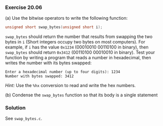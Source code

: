 ### Exercise 20.06

(a) Use the bitwise operators to write the following function:

```c
unsigned short swap_bytes(unsigned short i);
```

`swap_bytes` should return the number that results from swapping the two bytes
in `i` (Short integers occupy two bytes on most computers). For example, if `i`
has the value `0x1234` (00010010 00110100 in binary), then `swap_bytes` should
return `0x3412` (00110100 00010010 in binary). Test your function by writing a
program that reads a number in hexadecimal, then writes the number with its
bytes swapped:

```
Enter a hexadecimal number (up to four digits): 1234
Number with bytes swapped: 3412
```

*Hint:* Use the `%hx` conversion to read and write the hex numbers.

(b) Condense the `swap_bytes` function so that its body is a single statement

### Solution

See `swap_bytes.c`.
